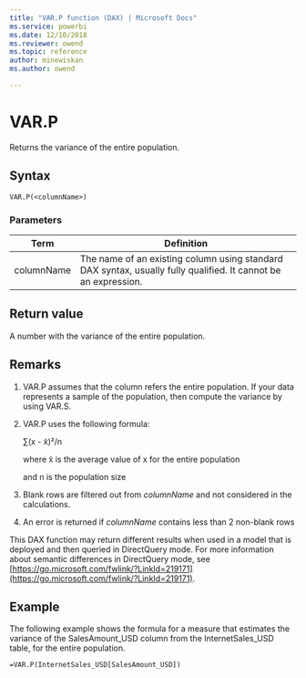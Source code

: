```yaml
---
title: "VAR.P function (DAX) | Microsoft Docs"
ms.service: powerbi 
ms.date: 12/10/2018
ms.reviewer: owend
ms.topic: reference
author: minewiskan
ms.author: owend

---
```

# VAR.P
Returns the variance of the entire population.  
  
## Syntax  
  
```dax
VAR.P(<columnName>)  
```
  
### Parameters  

|Term|Definition|  
|--------|--------------|  
|  columnName  |  The name of an existing column using standard DAX syntax, usually fully qualified. It cannot be an expression.  |  
  
## Return value  
A number with the variance of the entire population.  
  
## Remarks  
  
1.  VAR.P assumes that the column refers the entire population. If your data represents a sample of the population, then compute the variance by using VAR.S.  
  
2.  VAR.P uses the following formula:  
  
    ∑(x - x̃)²/n  
  
    where x̃ is the average value of x for the entire population  
  
    and n is the population size  
  
3.  Blank rows are filtered out from *columnName* and not considered in the calculations.  
  
4.  An error is returned if *columnName* contains less than 2 non-blank rows  
  
This DAX function may return different results when used in a model that is deployed and then queried in DirectQuery mode. For more information about semantic differences in DirectQuery mode, see  [https://go.microsoft.com/fwlink/?LinkId=219171](https://go.microsoft.com/fwlink/?LinkId=219171).  
  
## Example  
The following example shows the formula for a measure that estimates the variance of the SalesAmount_USD column from the InternetSales_USD table, for the entire population.  
  
```dax
=VAR.P(InternetSales_USD[SalesAmount_USD])  
```
